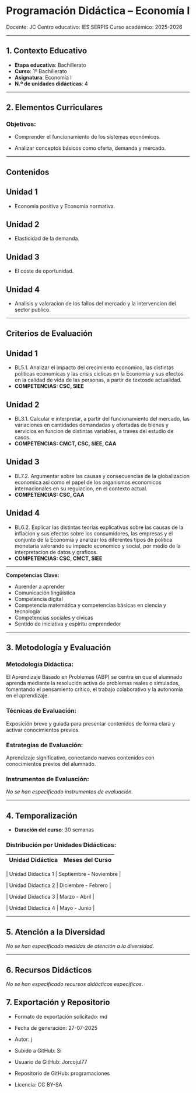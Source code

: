 # Programación Didáctica – Economía I

Docente: JC
Centro educativo: IES SERPIS
Curso académico: 2025-2026

---

## 1. Contexto Educativo

- **Etapa educativa**: Bachillerato
- **Curso**: 1º Bachillerato
- **Asignatura**: Economía I
- **N.º de unidades didácticas**: 4

---

## 2. Elementos Curriculares

### Objetivos:



* Comprender el funcionamiento de los sistemas económicos.

* Analizar conceptos básicos como oferta, demanda y mercado.



---

## Contenidos

## Unidad 1
- Economia positiva y Economia normativa.
## Unidad 2
- Elasticidad de la demanda.
## Unidad 3
- El coste de oportunidad.
## Unidad 4
- Analisis y valoracion de los fallos del mercado y la intervencion del sector publico.


---

## Criterios de Evaluación

## Unidad 1
- BL5.1. Analizar el impacto del crecimiento economico, las distintas politicas economicas y las crisis ciclicas en la Economia y sus efectos en la calidad de vida de las personas, a partir de textosde actualidad.
- **COMPETENCIAS: CSC, SIEE**
## Unidad 2
- BL3.1. Calcular e interpretar, a partir del funcionamiento del mercado, las variaciones en cantidades demandadas y ofertadas de bienes y servicios en funcion de distintas variables, a traves del estudio de casos.
- **COMPETENCIAS: CMCT, CSC, SIEE, CAA**
## Unidad 3
- BL7.2. Argumentar sobre las causas y consecuencias de la globalizacion economica asi como el papel de los organismos economicos internacionales en su regulacion, en el contexto actual.
- **COMPETENCIAS: CSC, CAA**
## Unidad 4
- BL6.2. Explicar las distintas teorias explicativas sobre las causas de la inflacion y sus efectos sobre los consumidores, las empresas y el conjunto de la Economia y analizar los diferentes tipos de politica monetaria valorando su impacto economico y social, por medio de la interpretacion de datos y graficos.
- **COMPETENCIAS: CSC, CMCT, SIEE**


---

**Competencias Clave:** 
<ul>

<li>Aprender a aprender</li>

<li>Comunicación lingüística</li>

<li>Competencia digital</li>

<li>Competencia matemática y competencias básicas en ciencia y tecnología</li>

<li>Competencias sociales y cívicas</li>

<li>Sentido de iniciativa y espíritu emprendedor</li>

</ul>


---

## 3. Metodología y Evaluación

### Metodología Didáctica:

El Aprendizaje Basado en Problemas (ABP) se centra en que el alumnado aprenda mediante la resolución activa de problemas reales o simulados, fomentando el pensamiento crítico, el trabajo colaborativo y la autonomía en el aprendizaje.


### Técnicas de Evaluación:

Exposición breve y guiada para presentar contenidos de forma clara y activar conocimientos previos.


### Estrategias de Evaluación:

Aprendizaje significativo, conectando nuevos contenidos con conocimientos previos del alumnado.


### Instrumentos de Evaluación:

_No se han especificado instrumentos de evaluación._


---

## 4. Temporalización

- **Duración del curso**: 30 semanas

### **Distribución por Unidades Didácticas:**


| Unidad Didáctica | Meses del Curso |
|------------------|-----------------| 


| Unidad Didactica 1 | Septiembre - Noviembre |

| Unidad Didactica 2 | Diciembre - Febrero |

| Unidad Didactica 3 | Marzo - Abril |

| Unidad Didactica 4 | Mayo - Junio |



---

## 5. Atención a la Diversidad


_No se han especificado medidas de atención a la diversidad._


---

## 6. Recursos Didácticos


_No se han especificado recursos didácticos específicos._

## 7. Exportación y Repositorio

- Formato de exportación solicitado: md
- Fecha de generación: 27-07-2025
- Autor: j


- Subido a GitHub: Sí
- Usuario de GitHub: Jorcojul77
- Repositorio de GitHub: programaciones

- Licencia: CC BY-SA


